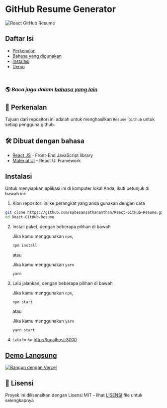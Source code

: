 # GitHub Resume Generator

![React GitHub Resume](../src/assets/readme/screenshot.png)

## Daftar Isi

- [Perkenalan](#about)
- [Bahasa yang digunakan](#built-with)
- [Instalasi](#installation)
- [Demo](#live-demo)

<br>

### 🌎 _Baca juga dalam [bahasa yang lain](./Translations.md)_

<h2 id='about'>🤔 Perkenalan</h2>

Tujuan dari repositori ini adalah untuk menghasilkan `Resume Github` untuk setiap pengguna github.

<h2 id='built-with'>🛠️ Dibuat dengan bahasa</h2>

- [React JS](https://reactjs.org/) - Front-End JavaScript library
- [Material UI](https://material-ui.com/) - React UI Framework

<h2 id='installation'>Instalasi</h2>

Untuk menyiapkan aplikasi ini di komputer lokal Anda, ikuti petunjuk di bawah ini:

1. Klon repositori ini ke perangkat yang anda gunakan dengan cara

```bash
git clone https://github.com/sabesansathananthan/React-GitHub-Resume.git
cd React-GitHub-Resume
```

2. Install paket, dengan beberapa pilihan di bawah

   Jika kamu menggunakan `npm`,

   ```bash
   npm install
   ```

   atau

   Jika kamu menggunakan `yarn`

   ```bash
   yarn
   ```

3. Lalu jalankan, dengan beberapa pilihan di bawah

   Jika kamu menggunakan `npm`,

   ```bash
   npm start
   ```

   atau

   Jika kamu menggunakan `yarn`

   ```bash
   yarn start
   ```

4. Lalu buka <http://localhost:3000>

<h2 id='live-demo'><a href="https://react-github-resume.vercel.app/">Demo Langsung</a></h2>

[![Bangun dengan Vercel](https://vercel.com/button)](https://vercel.com/new/git/external?repository-url=https://github.com/sabesansathananthan/React-GitHub-Resume)

## 📄 Lisensi

Proyek ini dilisensikan dengan Lisensi MIT - lihat [LISENSI](../LICENSE) file untuk selengkapnya
